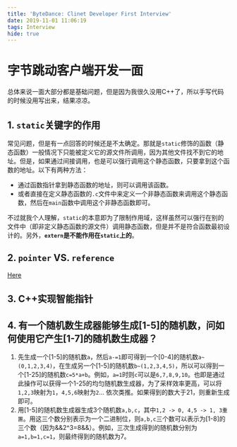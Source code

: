 ```yaml
---
title: 'ByteDance: Clinet Developer First Interview'
date: 2019-11-01 11:06:19
tags: Interview
hide: true
---
```


# 字节跳动客户端开发一面

总体来说一面大部分都是基础问题，但是因为我很久没用C++了，所以手写代码的时候没用写出来，结果凉凉。

## 1. `static`关键字的作用

常见问题，但是有一点回答的时候还是不太确定。那就是`static`修饰的函数（静态函数）一般情况下只能被定义它的源文件所调用，因为其他文件找不到它的地址。但是，如果通过间接调用，也是可以强行调用这个静态函数，只要拿到这个函数的地址。以下有两种方法：

- 通过函数指针拿到静态函数的地址，则可以调用该函数。
- 或者直接在定义静态函数的`.c`文件中来定义一个非静态函数来调用这个静态函数，然后在`main`函数中调用这个非静态函数即可。

不过就我个人理解，`static`的本意即为了限制作用域，这样虽然可以强行在别的文件中（即非定义静态函数的源文件）调用静态函数，但是并不是符合函数最初设计的。另外，**`extern`是不能作用在`static`上的**。

## 2. `pointer` VS. `reference`

[Here](https://www.hellscript.cc/2019/02/22/subposts_c/reference-Vs-pointer/)

## 3. C++实现智能指针



## 4. 有一个随机数生成器能够生成[1-5]的随机数，问如何使用它产生[1-7]的随机数生成器？

1. 先生成一个[1-5]的随机数`a`，然后`a-=1`即可得到一个[0-4]的随机数`a~(0,1,2,3,4)`，在生成另一个[1-5]的随机数`b~(1,2,3,4,5)`，所以可以得到一个[1-25]的随机数`c=5*a+b`。例如，`a=1`时则`c`可以是`6,7,8,9,10`。也即是通过此操作可以获得一个1-25的均匀随机数生成器，为了采样效率更高，可以将`1,2,3`映射为`1`，`4,5,6`映射为`2`... 依次类推。如果得到的数大于21，则重新生成即可。
2. 用[1-5]的随机数生成器生成3个随机数`a,b,c`，其中`1,2 -> 0, 4,5 -> 1, 3重置`。用这三个数分别表示为一个二进制位，则`a,b,c`三个数可以表示为[1-8]的三个数（因为&&2^3=8&&）。例如，三次生成得到的随机数分别为`a=1,b=1,c=1`，则最终得到的随机数为7。

